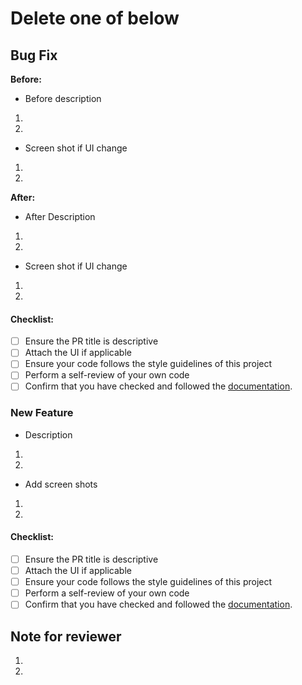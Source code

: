 # Delete one of below

## Bug Fix

**Before:**
- Before description
1.
2.

- Screen shot if UI change
1.
2.

**After:**
- After Description
1.
2.

- Screen shot if UI change
1.
2.

#### Checklist:
- [ ] Ensure the PR title is descriptive
- [ ] Attach the UI if applicable
- [ ] Ensure your code follows the style guidelines of this project
- [ ] Perform a self-review of your own code
- [ ] Confirm that you have checked and followed the [documentation](https://github.com/dinkar1708/GithubCruise/tree/main/documentation).

### New Feature

- Description
1.
2.

- Add screen shots
1.
2.

#### Checklist:
- [ ] Ensure the PR title is descriptive
- [ ] Attach the UI if applicable
- [ ] Ensure your code follows the style guidelines of this project
- [ ] Perform a self-review of your own code
- [ ] Confirm that you have checked and followed the [documentation](https://github.com/dinkar1708/GithubCruise/tree/main/documentation).

## Note for reviewer
1.
2.
